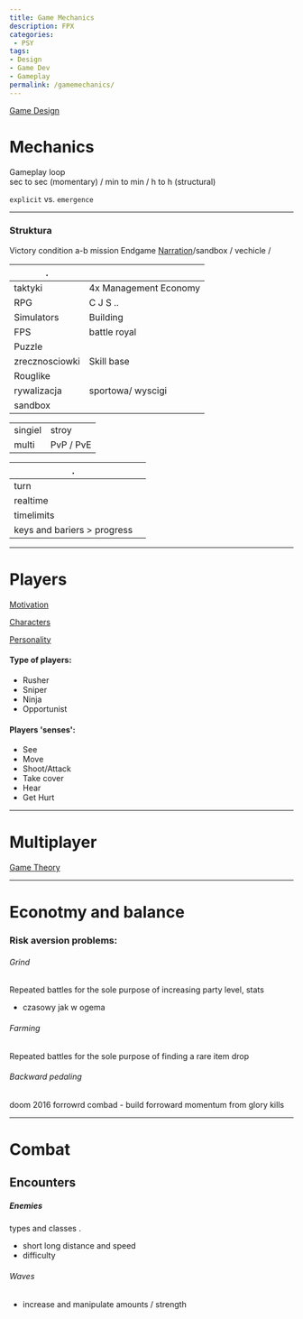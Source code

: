 ```yaml
---
title: Game Mechanics
description: FPX
categories:
 - PSY
tags:
- Design
- Game Dev
- Gameplay
permalink: /gamemechanics/
---
```



[Game Design](/gamedesign/)






# Mechanics   
Gameplay loop  
sec to sec (momentary) / min to min / h to h (structural)  

`explicit` vs. `emergence`   



---




### Struktura
Victory condition
a-b mission Endgame [Narration](/narration/)/sandbox / vechicle /  


|.||
|---|---|
|taktyki | 4x Management Economy
|RPG |  C J S ..
|Simulators | Building
|FPS | battle royal  
|Puzzle|
|zrecznosciowki|Skill base
|Rouglike |
|rywalizacja | sportowa/ wyscigi
|sandbox|

|||
|---|---|
singiel | stroy
multi | PvP / PvE  

|.||
|---|---|
|turn|
|realtime|
|timelimits|
|keys and bariers > progress|

---

# Players

[Motivation](/motivation/)  


[Characters](/characters/)  

[Personality](/personality/)

####  Type of players:
  - Rusher
  - Sniper
  - Ninja
  - Opportunist

#### Players 'senses':  

  - See  
  - Move  
  - Shoot/Attack  
  - Take cover  
  - Hear  
  - Get Hurt  


---


# Multiplayer

[Game Theory](/gametheory/)



---

# Econotmy and balance


### Risk aversion problems:
###### Grind
Repeated battles for the sole purpose of increasing party level, stats
- czasowy jak w ogema

###### Farming
Repeated battles for the sole purpose of finding a rare item drop


###### Backward pedaling
doom 2016 forrowrd combad - build forroward momentum from glory kills  



----

# Combat
## Encounters


##### Enemies
  types and classes .
  - short long distance and speed
  - difficulty

###### Waves
  - increase and manipulate amounts / strength
